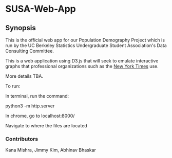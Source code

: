 # SUSA-Web-App

## Synopsis
This is the official web app for our Population Demography Project which is run by the UC Berkeley Statistics Undergraduate Student Association's Data Consulting Committee.

This is a web application using D3.js that will seek to emulate interactive graphs that professional organizations such as the [New York Times](https://www.nytimes.com/interactive/2017/01/15/us/politics/you-draw-obama-legacy.html)
use. 

More details TBA.

To run:

In terminal, run the command:

python3 -m http.server

In chrome, go to localhost:8000/

Navigate to where the files are located

### Contributors
Kana Mishra,
Jimmy Kim,
Abhinav Bhaskar
